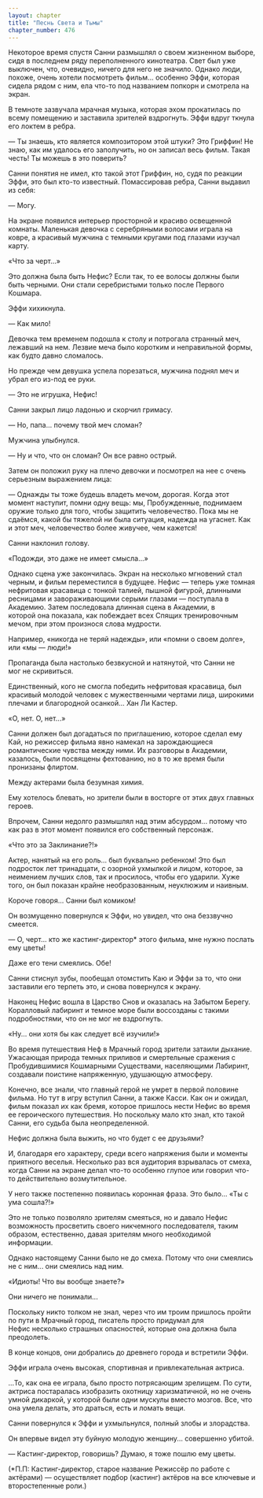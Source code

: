 ```yaml
---
layout: chapter
title: "Песнь Света и Тьмы"
chapter_number: 476
---
```


Некоторое время спустя Санни размышлял о своем жизненном выборе, сидя в последнем ряду переполненного кинотеатра. Свет был уже выключен, что, очевидно, ничего для него не значило. Однако люди, похоже, очень хотели посмотреть фильм... особенно Эффи, которая сидела рядом с ним, ела что-то под названием попкорн и смотрела на экран.

В темноте зазвучала мрачная музыка, которая эхом прокатилась по всему помещению и заставила зрителей вздрогнуть. Эффи вдруг ткнула его локтем в ребра.

— Ты знаешь, кто является композитором этой штуки? Это Гриффин! Не знаю, как им удалось его заполучить, но он записал весь фильм. Такая честь! Ты можешь в это поверить?

Санни понятия не имел, кто такой этот Гриффин, но, судя по реакции Эффи, это был кто-то известный. Помассировав ребра, Санни выдавил из себя:

— Могу.

На экране появился интерьер просторной и красиво освещенной комнаты. Маленькая девочка с серебряными волосами играла на ковре, а красивый мужчина с темными кругами под глазами изучал карту.

«Что за черт...»

Это должна была быть Нефис? Если так, то ее волосы должны были быть черными. Они стали серебристыми только после Первого Кошмара.

Эффи хихикнула.

— Как мило!

Девочка тем временем подошла к столу и потрогала странный меч, лежавший на нем. Лезвие меча было коротким и неправильной формы, как будто давно сломалось.

Но прежде чем девушка успела порезаться, мужчина поднял меч и убрал его из-под ее руки.

— Это не игрушка, Нефис!

Санни закрыл лицо ладонью и скорчил гримасу.

— Но, папа... почему твой меч сломан?

Мужчина улыбнулся.

— Ну и что, что он сломан? Он все равно острый.

Затем он положил руку на плечо девочки и посмотрел на нее с очень серьезным выражением лица:

— Однажды ты тоже будешь владеть мечом, дорогая. Когда этот момент наступит, помни одну вещь: мы, Пробужденные, поднимаем оружие только для того, чтобы защитить человечество. Пока мы не сдаёмся, какой бы тяжелой ни была ситуация, надежда на угаснет. Как и этот меч, человечество более живучее, чем кажется!

Санни наклонил голову.

«Подожди, это даже не имеет смысла...»

Однако сцена уже закончилась. Экран на несколько мгновений стал черным, и фильм переместился в будущее. Нефис — теперь уже томная нефритовая красавица с тонкой талией, пышной фигурой, длинными ресницами и завораживающими серыми глазами — поступала в Академию. Затем последовала длинная сцена в Академии, в которой она показала, как побеждает всех Спящих тренировочным мечом, при этом произнося слова мудрости.

Например, «никогда не теряй надежды», или «помни о своем долге», или «мы — люди!»

Пропаганда была настолько безвкусной и натянутой, что Санни не мог не скривиться.

Единственный, кого не смогла победить нефритовая красавица, был красивый молодой человек с мужественными чертами лица, широкими плечами и благородной осанкой... Хан Ли Кастер.

«О, нет. О, нет...»

Санни должен был догадаться по приглашению, которое сделал ему Кай, но режиссер фильма явно намекал на зарождающиеся романтические чувства между ними. Их разговоры в Академии, казалось, были посвящены фехтованию, но в то же время были пронизаны флиртом.

Между актерами была безумная химия.

Ему хотелось блевать, но зрители были в восторге от этих двух главных героев.

Впрочем, Санни недолго размышлял над этим абсурдом... потому что как раз в этот момент появился его собственный персонаж.

«Что это за Заклинание?!»

Актер, нанятый на его роль... был буквально ребенком! Это был подросток лет тринадцати, с озорной ухмылкой и лицом, которое, за неимением лучших слов, так и просилось, чтобы его ударили. Хуже того, он был показан крайне необразованным, неуклюжим и наивным.

Короче говоря... Санни был комиком!

Он возмущенно повернулся к Эффи, но увидел, что она беззвучно смеется.

— О, черт... кто же кастинг-директор* этого фильма, мне нужно послать ему цветы!

Даже его тени смеялись. Обе!

Санни стиснул зубы, пообещал отомстить Каю и Эффи за то, что они заставили его терпеть это, и снова повернулся к экрану.

Наконец Нефис вошла в Царство Снов и оказалась на Забытом Берегу. Коралловый лабиринт и темное море были воссозданы с такими подробностями, что он не мог не вздрогнуть.

«Ну... они хотя бы как следует всё изучили!»

Во время путешествия Неф в Мрачный город зрители затаили дыхание. Ужасающая природа темных приливов и смертельные сражения с Пробудившимися Кошмарными Существами, населяющими Лабиринт, создавали поистине напряженную, удушающую атмосферу.

Конечно, все знали, что главный герой не умрет в первой половине фильма. Но тут в игру вступил Санни, а также Касси. Как он и ожидал, фильм показал их как бремя, которое пришлось нести Нефис во время ее героического путешествия. Но поскольку мало кто знал, кто такой Санни, его судьба была неопределенной.

Нефис должна была выжить, но что будет с ее друзьями?

И, благодаря его характеру, среди всего напряжения были и моменты приятного веселья. Несколько раз вся аудитория взрывалась от смеха, когда Санни на экране делал что-то особенно глупое или говорил что-то действительно возмутительное.

У него также постепенно появилась коронная фраза. Это было... «Ты с ума сошла?!»

Это не только позволяло зрителям смеяться, но и давало Нефис возможность просветить своего никчемного последователя, таким образом, естественно, давая зрителям много необходимой информации.

Однако настоящему Санни было не до смеха. Потому что они смеялись не с ним... они смеялись над ним.

«Идиоты! Что вы вообще знаете?»

Они ничего не понимали...

Поскольку никто толком не знал, через что им троим пришлось пройти по пути в Мрачный город, писатель просто придумал для Нефис несколько страшных опасностей, которые она должна была преодолеть.

В конце концов, они добрались до древнего города и встретили Эффи.

Эффи играла очень высокая, спортивная и привлекательная актриса.

...То, как она ее играла, было просто потрясающим зрелищем. По сути, актриса постаралась изобразить охотницу харизматичной, но не очень умной дикаркой, у которой были одни мускулы вместо мозгов. Все, что она умела делать, это драться, есть и ломать вещи.

Санни повернулся к Эффи и ухмыльнулся, полный злобы и злорадства.

Он впервые видел эту буйную молодую женщину... совершенно убитой.

— Кастинг-директор, говоришь? Думаю, я тоже пошлю ему цветы.

(*П.П: Кастинг-директор, старое название Режиссёр по работе с актёрами) — осуществляет подбор (кастинг) актёров на все ключевые и второстепенные роли.)